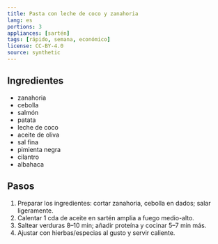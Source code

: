 ```yaml
---
title: Pasta con leche de coco y zanahoria
lang: es
portions: 3
appliances: [sartén]
tags: [rápido, semana, económico]
license: CC-BY-4.0
source: synthetic
---
```

## Ingredientes
- zanahoria
- cebolla
- salmón
- patata
- leche de coco
- aceite de oliva
- sal fina
- pimienta negra
- cilantro
- albahaca

## Pasos
1. Preparar los ingredientes: cortar zanahoria, cebolla en dados; salar ligeramente.
2. Calentar 1 cda de aceite en sartén amplia a fuego medio-alto.
3. Saltear verduras 8–10 min; añadir proteína y cocinar 5–7 min más.
4. Ajustar con hierbas/especias al gusto y servir caliente.
